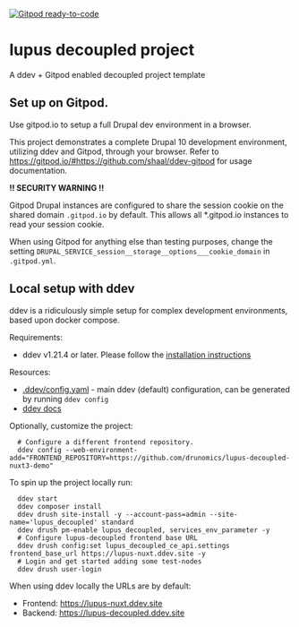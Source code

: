[![Gitpod ready-to-code](https://img.shields.io/badge/Gitpod-ready--to--code-blue?logo=gitpod)](https://gitpod.io/#https://github.com/drunomics/lupus-decoupled-project)

# lupus decoupled project

A ddev + Gitpod enabled decoupled project template

## Set up on Gitpod.

Use gitpod.io to setup a full Drupal dev environment in a browser.

This project demonstrates a complete Drupal 10 development environment, utilizing ddev and Gitpod, through your browser.
Refer to https://gitpod.io/#https://github.com/shaal/ddev-gitpod for usage documentation.


**!! SECURITY WARNING !!**

Gitpod Drupal instances are configured to share the session cookie on the shared domain `.gitpod.io` by default. This allows all *.gitpod.io instances to read your session cookie.

When using Gitpod for anything else than testing purposes, change the setting 
`DRUPAL_SERVICE_session__storage__options___cookie_domain` in `.gitpod.yml`.


## Local setup with ddev

ddev is a ridiculously simple setup for complex development environments, based upon docker compose.

Requirements:
* ddev v1.21.4 or later. Please follow the [installation instructions](https://ddev.readthedocs.io/en/latest/users/install/ddev-installation/)

Resources:
* [.ddev/config.yaml](https://github.com/drunomics/lupus-decoupled-project/blob/main/.ddev/config.yaml) - main ddev (default) configuration, can be generated by running `ddev config`
* [ddev docs](https://ddev.readthedocs.io)

Optionally, customize the project:

      # Configure a different frontend repository.
      ddev config --web-environment-add="FRONTEND_REPOSITORY=https://github.com/drunomics/lupus-decoupled-nuxt3-demo"


To spin up the project locally run:

      ddev start
      ddev composer install
      ddev drush site-install -y --account-pass=admin --site-name='lupus_decoupled' standard
      ddev drush pm-enable lupus_decoupled, services_env_parameter -y
      # Configure lupus-decoupled frontend base URL
      ddev drush config:set lupus_decoupled_ce_api.settings frontend_base_url https://lupus-nuxt.ddev.site -y
      # Login and get started adding some test-nodes
      ddev drush user-login

When using ddev locally the URLs are by default:

  * Frontend: https://lupus-nuxt.ddev.site
  * Backend: https://lupus-decoupled.ddev.site
